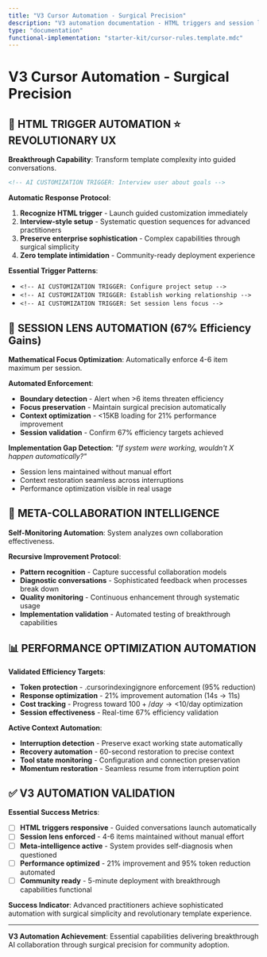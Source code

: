 ```yaml
---
title: "V3 Cursor Automation - Surgical Precision"
description: "V3 automation documentation - HTML triggers and session lens methodology"
type: "documentation"
functional-implementation: "starter-kit/cursor-rules.template.mdc"
---
```


# V3 Cursor Automation - Surgical Precision

## 🚀 **HTML TRIGGER AUTOMATION** ⭐ REVOLUTIONARY UX

**Breakthrough Capability**: Transform template complexity into guided conversations.

```html
<!-- AI CUSTOMIZATION TRIGGER: Interview user about goals -->
```

**Automatic Response Protocol**:
1. **Recognize HTML trigger** - Launch guided customization immediately
2. **Interview-style setup** - Systematic question sequences for advanced practitioners
3. **Preserve enterprise sophistication** - Complex capabilities through surgical simplicity
4. **Zero template intimidation** - Community-ready deployment experience

**Essential Trigger Patterns**:
- `<!-- AI CUSTOMIZATION TRIGGER: Configure project setup -->`
- `<!-- AI CUSTOMIZATION TRIGGER: Establish working relationship -->`
- `<!-- AI CUSTOMIZATION TRIGGER: Set session lens focus -->`

## 🎯 **SESSION LENS AUTOMATION** (67% Efficiency Gains)

**Mathematical Focus Optimization**: Automatically enforce 4-6 item maximum per session.

**Automated Enforcement**:
- **Boundary detection** - Alert when >6 items threaten efficiency
- **Focus preservation** - Maintain surgical precision automatically  
- **Context optimization** - <15KB loading for 21% performance improvement
- **Session validation** - Confirm 67% efficiency targets achieved

**Implementation Gap Detection**:
*"If system were working, wouldn't X happen automatically?"*
- Session lens maintained without manual effort
- Context restoration seamless across interruptions
- Performance optimization visible in real usage

## 🧠 **META-COLLABORATION INTELLIGENCE**

**Self-Monitoring Automation**: System analyzes own collaboration effectiveness.

**Recursive Improvement Protocol**:
- **Pattern recognition** - Capture successful collaboration models
- **Diagnostic conversations** - Sophisticated feedback when processes break down
- **Quality monitoring** - Continuous enhancement through systematic usage
- **Implementation validation** - Automated testing of breakthrough capabilities

## 📊 **PERFORMANCE OPTIMIZATION AUTOMATION**

**Validated Efficiency Targets**:
- **Token protection** - .cursorindexingignore enforcement (95% reduction)
- **Response optimization** - 21% improvement automation (14s → 11s)
- **Cost tracking** - Progress toward $100+/day → <$10/day optimization
- **Session effectiveness** - Real-time 67% efficiency validation

**Active Context Automation**:
- **Interruption detection** - Preserve exact working state automatically
- **Recovery automation** - 60-second restoration to precise context
- **Tool state monitoring** - Configuration and connection preservation
- **Momentum restoration** - Seamless resume from interruption point

## ✅ **V3 AUTOMATION VALIDATION**

**Essential Success Metrics**:
- [ ] **HTML triggers responsive** - Guided conversations launch automatically
- [ ] **Session lens enforced** - 4-6 items maintained without manual effort
- [ ] **Meta-intelligence active** - System provides self-diagnosis when questioned  
- [ ] **Performance optimized** - 21% improvement and 95% token reduction automated
- [ ] **Community ready** - 5-minute deployment with breakthrough capabilities functional

**Success Indicator**: Advanced practitioners achieve sophisticated automation with surgical simplicity and revolutionary template experience.

---

**V3 Automation Achievement**: Essential capabilities delivering breakthrough AI collaboration through surgical precision for community adoption.